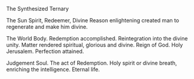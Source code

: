 The Synthesized Ternary

The Sun
Spirit, Redeemer, Divine Reason enlightening created man to regenerate and make him divine.

The World
Body. Redemption accomplished. Reintegration into the divine unity. Matter rendered spiritual, glorious and divine. Reign of God. Holy Jerusalem. Perfection attained.

Judgement
Soul. The act of Redemption. Holy spirit or divine breath, enriching the intelligence. Eternal life.
